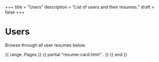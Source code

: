 +++
title = "Users"
description = "List of users and their resumes."
draft = false
+++

# Users

Browse through all user resumes below.

<div class="grid grid-cols-1 md:grid-cols-2 lg:grid-cols-3 gap-6">
  {{ range .Pages }}
    {{ partial "resume-card.html" . }}
  {{ end }}
</div>
